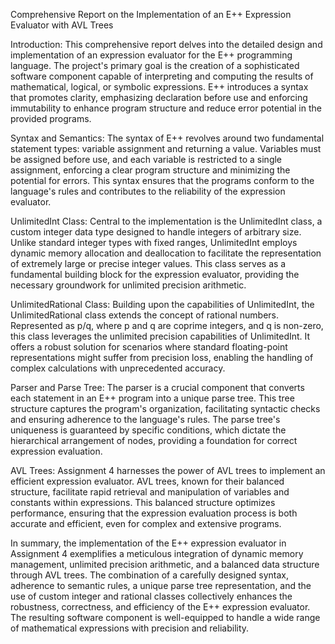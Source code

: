 Comprehensive Report on the Implementation of an E++ Expression Evaluator with AVL Trees

Introduction:
This comprehensive report delves into the detailed design and implementation of an expression evaluator for the E++ programming language.
The project's primary goal is the creation of a sophisticated software component capable of interpreting and computing the results of mathematical, logical, or symbolic expressions. 
E++ introduces a syntax that promotes clarity, emphasizing declaration before use and enforcing immutability to enhance program structure and reduce error potential in the provided programs.

Syntax and Semantics:
The syntax of E++ revolves around two fundamental statement types: variable assignment and returning a value.
Variables must be assigned before use, and each variable is restricted to a single assignment, enforcing a clear program structure and minimizing the potential for errors.
This syntax ensures that the programs conform to the language's rules and contributes to the reliability of the expression evaluator.

UnlimitedInt Class:
Central to the implementation is the UnlimitedInt class, a custom integer data type designed to handle integers of arbitrary size.
Unlike standard integer types with fixed ranges, UnlimitedInt employs dynamic memory allocation and deallocation to facilitate the representation of extremely large or precise integer values.
This class serves as a fundamental building block for the expression evaluator, providing the necessary groundwork for unlimited precision arithmetic.

UnlimitedRational Class:
Building upon the capabilities of UnlimitedInt, the UnlimitedRational class extends the concept of rational numbers.
Represented as p/q, where p and q are coprime integers, and q is non-zero, this class leverages the unlimited precision capabilities of UnlimitedInt.
It offers a robust solution for scenarios where standard floating-point representations might suffer from precision loss, enabling the handling of complex calculations with unprecedented accuracy.

Parser and Parse Tree:
The parser is a crucial component that converts each statement in an E++ program into a unique parse tree.
This tree structure captures the program's organization, facilitating syntactic checks and ensuring adherence to the language's rules.
The parse tree's uniqueness is guaranteed by specific conditions, which dictate the hierarchical arrangement of nodes, providing a foundation for correct expression evaluation.

AVL Trees:
Assignment 4 harnesses the power of AVL trees to implement an efficient expression evaluator.
AVL trees, known for their balanced structure, facilitate rapid retrieval and manipulation of variables and constants within expressions. 
This balanced structure optimizes performance, ensuring that the expression evaluation process is both accurate and efficient, even for complex and extensive programs.

In summary, the implementation of the E++ expression evaluator in Assignment 4 exemplifies a meticulous integration of dynamic memory management, unlimited precision arithmetic, and a balanced data structure through AVL trees.
The combination of a carefully designed syntax, adherence to semantic rules, a unique parse tree representation, and the use of custom integer and rational classes collectively enhances the robustness, correctness, and efficiency of the E++ expression evaluator.
The resulting software component is well-equipped to handle a wide range of mathematical expressions with precision and reliability.





